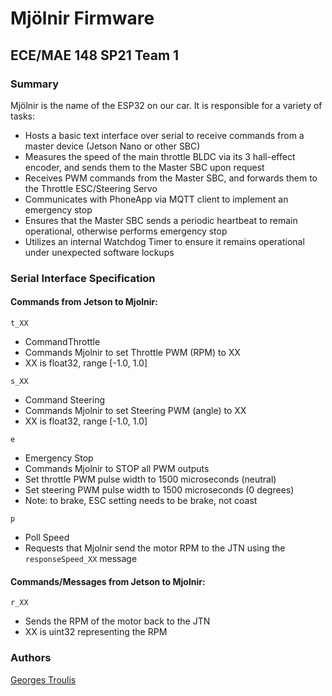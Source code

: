 # Mjölnir Firmware

## ECE/MAE 148 SP21 Team 1

### Summary

Mjölnir is the name of the ESP32 on our car. It is responsible for a variety of tasks:
- Hosts a basic text interface over serial to receive commands from a master device (Jetson Nano or other SBC)
- Measures the speed of the main throttle BLDC via its 3 hall-effect encoder, and sends them to the Master SBC upon request
- Receives PWM commands from the Master SBC, and forwards them to the Throttle ESC/Steering Servo
- Communicates with PhoneApp via MQTT client to implement an emergency stop
- Ensures that the Master SBC sends a periodic heartbeat to remain operational, otherwise performs emergency stop
- Utilizes an internal Watchdog Timer to ensure it remains operational under unexpected software lockups

### Serial Interface Specification

#### Commands from Jetson to Mjolnir:
  
`t_XX`
* CommandThrottle
* Commands Mjolnir to set Throttle PWM (RPM) to XX
* XX is float32, range [-1.0, 1.0]

`s_XX`
* Command Steering
* Commands Mjolnir to set Steering PWM (angle) to XX
* XX is float32, range [-1.0, 1.0]

`e`
* Emergency Stop
* Commands Mjolnir to STOP all PWM outputs
* Set throttle PWM pulse width to 1500 microseconds (neutral)
* Set steering PWM pulse width to 1500 microseconds (0 degrees)
* Note: to brake, ESC setting needs to be brake, not coast

`p`
* Poll Speed
* Requests that Mjolnir send the motor RPM to the JTN using the `responseSpeed_XX` message

#### Commands/Messages from Jetson to Mjolnir:
`r_XX`
* Sends the RPM of the motor back to the JTN
* XX is uint32 representing the RPM

### Authors
[Georges Troulis](https://github.com/ayilay)
